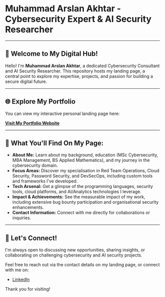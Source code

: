 # Muhammad Arslan Akhtar - Cybersecurity Expert & AI Security Researcher

---

## 🚀 Welcome to My Digital Hub!

Hello! I'm **Muhammad Arslan Akhtar**, a dedicated Cybersecurity Consultant and AI Security Researcher. This repository hosts my landing page, a central point to explore my expertise, projects, and passion for building a secure digital future.

---

## 🌐 Explore My Portfolio

You can view my interactive personal landing page here:

**[Visit My Portfolio Website](https://arslan-akhtar-cybersecur-iy4ithv.gamma.site/)**


---

## 🌟 What You'll Find On My Page:

* **About Me:** Learn about my background, education (MSc Cybersecurity, MBA Management, BS Applied Mathematics), and my journey in the cybersecurity domain.
* **Focus Areas:** Discover my specialisation in Red Team Operations, Cloud Security, Password Security, and DevSecOps, including custom tools and frameworks I've developed.
* **Tech Arsenal:** Get a glimpse of the programming languages, security tools, cloud platforms, and AI/Analytics technologies I leverage.
* **Impact & Achievements:** See the measurable impact of my work, including extensive bug bounty participation and organisational security enhancements.
* **Contact Information:** Connect with me directly for collaborations or inquiries.

---

## 👋 Let's Connect!

I'm always open to discussing new opportunities, sharing insights, or collaborating on challenging cybersecurity and AI security projects.

Feel free to reach out via the contact details on my landing page, or connect with me on:

* [LinkedIn](https://www.linkedin.com/in/donutt2u/)

Thank you for visiting!
